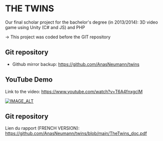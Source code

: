 # THE TWINS

Our final scholar project for the bachelor's degree (in 2013/2014): 3D video game using Unity (C# and JS) and PHP

-> This project was coded before the GIT repository 

## Git repository

* Github mirror backup: https://github.com/AnasNeumann/twins

## YouTube Demo 

Link to the video: https://www.youtube.com/watch?v=T6A4fnxgclM

[![IMAGE_ALT](https://img.youtube.com/vi/T6A4fnxgclM/0.jpg)](https://www.youtube.com/watch?v=T6A4fnxgclM)

## Git repository

Lien du rapport (FRENCH VERSION): https://github.com/AnasNeumann/twins/blob/main/TheTwins_doc.pdf
